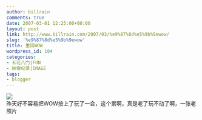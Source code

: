 ```yaml
---
author: billrain
comments: true
date: 2007-03-01 12:25:00+00:00
layout: post
link: http://www.billrain.com/2007/03/%e9%87%8d%e5%9b%9ewow/
slug: '%e9%87%8d%e5%9b%9ewow'
title: 重回WOW
wordpress_id: 104
categories:
- 五花八门|FUN
- 映像纪录|IMAGE
tags:
- blogger
---
```


[![](http://bp1.blogger.com/_lAHIYwHGO4A/RebHGI5Z3GI/AAAAAAAABJA/vW2U7MIMTXE/s400/WoWScrnShot_041706_215833.jpg)](http://bp1.blogger.com/_lAHIYwHGO4A/RebHGI5Z3GI/AAAAAAAABJA/vW2U7MIMTXE/s1600-h/WoWScrnShot_041706_215833.jpg)  
昨天好不容易把WOW按上了玩了一会，这个累啊，真是老了玩不动了啊，一张老照片  

